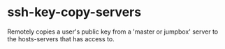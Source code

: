 # ssh-key-copy-servers
Remotely copies a user's public key from a 'master or jumpbox' server to the hosts-servers that has access to. 
